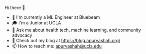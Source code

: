 Hi there 👋
- 🔭 I'm currently a ML Engineer at Bluebeam
- 🎓 I'm a Junior at UCLA
- 🌱 Ask me about health tech, machine learning, and community advocacy
- 📖 Check out my blog at https://blog.apurvashah.org/
- 📫 How to reach me: apurvashah@ucla.edu

<!-- ![Apurva's GitHub stats](https://github-readme-stats.vercel.app/api?username=lazarulian&show_icons=true) -->
